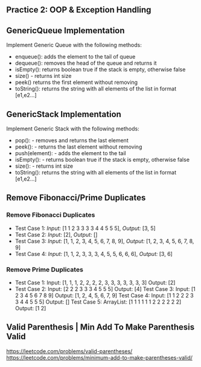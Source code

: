 ## Practice 2: OOP & Exception Handling

## GenericQueue Implementation

Implement Generic Queue with the following methods:
- enqueue(): adds the element to the tail of queue
- dequeue(): removes the head of the queue and returns it
- isEmpty(): returns boolean true if the stack is empty, otherwise false
- size() - returns int size
- peek() returns the first element without removing
- toString(): returns the string with all elements of the list in format [e1,e2…]

## GenericStack Implementation

Implement Generic Stack with the following methods:

- pop(): - removes and returns the last element
- peek(): - returns the last element without removing
- push(element): - adds the element to the tail
- isEmpty(): - returns boolean true if the stack is empty, otherwise false
- size(): - returns int size
- toString(): returns the string with all elements of the list in format [e1,e2…]


## Remove Fibonacci/Prime Duplicates
### Remove Fibonacci Duplicates

- Test Case 1: 
_Input:_ [1 1 2 3 3 3 3 4 4 5 5 5], 
_Output:_ [3, 5]
- Test Case 2:
_Input:_ [2], 
_Output:_ []
- Test Case 3:
_Input:_ [1, 1, 2, 3, 4, 5, 6, 7, 8, 9], 
_Output:_ [1, 2, 3, 4, 5, 6, 7, 8, 9]
- Test Case 4:
_Input:_ [1, 1, 2, 3, 3, 3, 4, 5, 5, 6, 6, 6], 
_Output:_ [3, 6]

### Remove Prime Duplicates

- Test Case 1:
Input: [1, 1, 1, 2, 2, 2, 2, 3, 3, 3, 3, 3, 3, 3]
Output: [2]
- Test Case 2:
Input: [2 2 2 3 3 3 4 5 5 5]
Output: [4]
Test Case 3:
Input: [1 2 3 4 5 6 7 8 9]
Output: [1, 2, 4, 5, 6, 7, 9]
Test Case 4:
Input: [1 1 2 2 2 3 3 4 4 5 5 5]
Output: []
Test Case 5:
ArrayList: [1 1 1 1 1 1 2 2 2 2 2 2]
Output: [1 2]


## Valid Parenthesis | Min Add To Make Parenthesis Valid

https://leetcode.com/problems/valid-parentheses/
https://leetcode.com/problems/minimum-add-to-make-parentheses-valid/